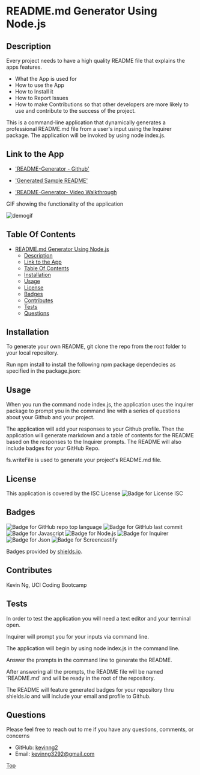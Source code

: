 # README.md Generator Using Node.js

## Description

Every project needs to have a high quality README file that explains the apps features. 
- What the App is used for
- How to use the App
- How to Install it
- How to Report Issues
- How to make Contributions so that other developers are more likely to use and contribute to the success of the project.

This is a command-line application that dynamically generates a professional README.md file from a user's input using the Inquirer package. The application will be invoked by using node index.js.

## Link to the App
* ['README-Generator - Github'](https://github.com/KevinNg2/README-Generator)

* ['Generated Sample README'](https://github.com/KevinNg2/README-Generator/blob/main/genREADME.md)

* ['README-Generator- Video Walkthrough](https://drive.google.com/file/d/1hd2DMp9wEENYoGzPqM9zfciesO74mavF/view)

GIF showing the functionality of the application


![demogif](./Develop/files/README%20Generator%20using%20Node.js.gif)




## Table Of Contents

- [README.md Generator Using Node.js](#readmemd-generator-using-nodejs)
  - [Description](#description)
  - [Link to the App](#link-to-the-app)
  - [Table Of Contents](#table-of-contents)
  - [Installation](#installation)
  - [Usage](#usage)
  - [License](#license)
  - [Badges](#badges)
  - [Contributes](#contributes)
  - [Tests](#tests)
  - [Questions](#questions)

## Installation

To generate your own README, git clone the repo from the root folder to your local repository.

Run npm install to install the following npm package dependecies as specified in the package.json:


## Usage
When you run the command node index.js, the application uses the inquirer package to prompt you in the command line with a series of questions about your Github and your project. 

The application will add your responses to your Github profile. Then the application will generate markdown and a table of contents for the README based on the responses to the Inquirer prompts. The README will also include badges for your GitHub Repo.

fs.writeFile is used to generate your project's README.md file. 

## License
This application is covered by the ISC License
![Badge for License ISC](https://img.shields.io/badge/ISC-License-blue)

## Badges

![Badge for GitHub repo top language](https://img.shields.io/github/languages/top/kevinng2/readmecreator?style=flat&logo=appveyor)
![Badge for GitHub last commit](https://img.shields.io/badge/last%20commit-september%202022-blue)
![Badge for Javascript](https://img.shields.io/badge/-Javascript-yellow)
![Badge for Node.js](https://img.shields.io/badge/-Node.js-yellowgreen)
![Badge for Inquirer](https://img.shields.io/badge/-inquirer-red)
![Badge for Json](https://img.shields.io/badge/-Json-blue)
![Badge for Screencastify](https://camo.githubusercontent.com/d54408ad4380fbd4dac972ca2699da5aec0cfca076470142ab31fdab74c321bb/68747470733a2f2f696d672e736869656c64732e696f2f62616467652f2d73637265656e636173746966792d6c6967687467726579)

Badges provided by [shields.io](https://shields.io/).

## Contributes
Kevin Ng, UCI Coding Bootcamp

## Tests
In order to test the application you will need a text editor and your terminal open.

Inquirer will prompt you for your inputs via command line.

The application will begin by using node index.js in the command line. 

Answer the prompts in the command line to generate the README.

After answering all the prompts, the README file will be named 'README.md' and will be ready in the root of the repository.

The README will feature generated badges for your repository thru shields.io and will include your email and profile to Github. 

## Questions
Please feel free to reach out to me if you have any questions, comments, or concerns
- GitHub: [kevinng2](https://github.com/KevinNg2)
- Email: [kevinng3292@gmail.com](mailto:kevinng3292@gmail.com)


[Top](#description)
